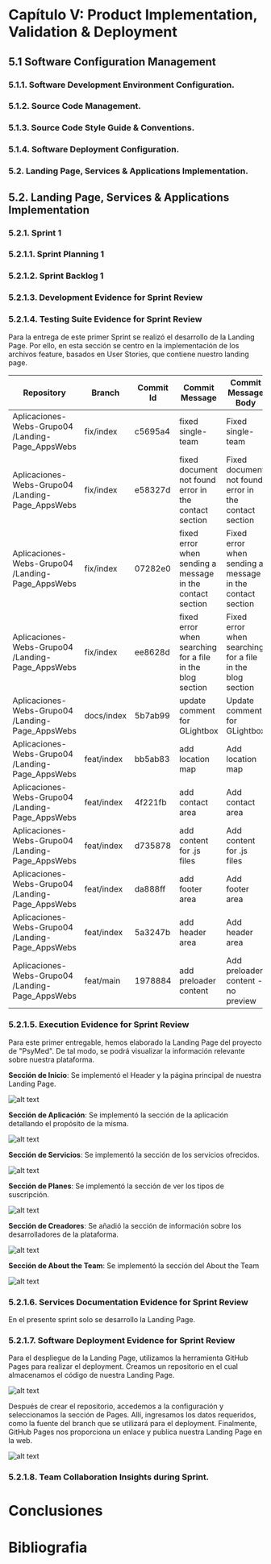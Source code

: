 # Capítulo V: Product Implementation, Validation & Deployment

## 5.1 Software Configuration Management

### 5.1.1. Software Development Environment Configuration.

### 5.1.2. Source Code Management.

### 5.1.3. Source Code Style Guide & Conventions.

### 5.1.4. Software Deployment Configuration.

### 5.2. Landing Page, Services & Applications Implementation.

## 5.2. Landing Page, Services & Applications Implementation

### 5.2.1. Sprint 1

### 5.2.1.1. Sprint Planning 1

### 5.2.1.2. Sprint Backlog 1

### 5.2.1.3. Development Evidence for Sprint Review

### 5.2.1.4. Testing Suite Evidence for Sprint Review

Para la entrega de este primer Sprint se realizó el desarrollo de la Landing Page. Por ello, en esta sección se centro en la implementación de los archivos feature, basados en User Stories, que contiene nuestro landing page.

| Repository                   | Branch               | Commit Id | Commit Message                                          | Commit Message Body                                          | Committed on (Date) |
|------------------------------|----------------------|-----------|----------------------------------------------------------|---------------------------------------------------------------|----------------------|
| Aplicaciones-Webs-Grupo04 /Landing-Page_AppsWebs   | fix/index            | c5695a4   | fixed single-team                                        | Fixed single-team                                             | 07/09/2024           |
| Aplicaciones-Webs-Grupo04 /Landing-Page_AppsWebs   | fix/index            | e58327d   | fixed document not found error in the contact section     | Fixed document not found error in the contact section          | 03/09/2024           |
| Aplicaciones-Webs-Grupo04 /Landing-Page_AppsWebs   | fix/index            | 07282e0   | fixed error when sending a message in the contact section | Fixed error when sending a message in the contact section      | 03/09/2024           |
| Aplicaciones-Webs-Grupo04 /Landing-Page_AppsWebs   | fix/index            | ee8628d   | fixed error when searching for a file in the blog section | Fixed error when searching for a file in the blog section      | 03/09/2024           |
| Aplicaciones-Webs-Grupo04 /Landing-Page_AppsWebs   | docs/index           | 5b7ab99   | update comment for GLightbox                              | Update comment for GLightbox                                   | 03/09/2024           |
| Aplicaciones-Webs-Grupo04 /Landing-Page_AppsWebs   | feat/index           | bb5ab83   | add location map                                          | Add location map                                               | 03/09/2024           |
| Aplicaciones-Webs-Grupo04 /Landing-Page_AppsWebs   | feat/index           | 4f221fb   | add contact area                                          | Add contact area                                               | 03/09/2024           |
| Aplicaciones-Webs-Grupo04 /Landing-Page_AppsWebs   | feat/index           | d735878   | add content for .js files                                 | Add content for .js files                                      | 03/09/2024           |
| Aplicaciones-Webs-Grupo04 /Landing-Page_AppsWebs   | feat/index           | da888ff   | add footer area                                           | Add footer area                                                | 01/09/2024           |
| Aplicaciones-Webs-Grupo04 /Landing-Page_AppsWebs   | feat/index           | 5a3247b   | add header area                                           | Add header area                                                | 01/09/2024           |
| Aplicaciones-Webs-Grupo04 /Landing-Page_AppsWebs   | feat/main            | 1978884   | add preloader content                                     | Add preloader content - no preview                             | 01/09/2024           |

### 5.2.1.5. Execution Evidence for Sprint Review

Para este primer entregable, hemos elaborado la Landing Page del proyecto de "PsyMed". De tal modo, se podrá visualizar la información relevante sobre nuestra plataforma.

**Sección de Inicio**: Se implementó el Header y la página principal de nuestra Landing Page.

![alt text](assets/chapter05/Landing1.png)

**Sección de Aplicación**: Se implementó la sección de la aplicación detallando el propósito de la misma.

![alt text](assets/chapter05/Landing2.png)

**Sección de Servicios**: Se implementó la sección de los servicios ofrecidos.

![alt text](assets/chapter05/Landing3.png)

**Sección de Planes**: Se implementó la sección de ver los tipos de suscripción.

![alt text](assets/chapter05/Landing5.png)

**Sección de Creadores**: Se añadió la sección de información sobre los desarrolladores de la plataforma.

![alt text](assets/chapter05/Landing6.png)

**Sección de About the Team**: Se implementó la sección del About the Team

![alt text](assets/chapter05/Landing7.png)

### 5.2.1.6. Services Documentation Evidence for Sprint Review

En el presente sprint solo se desarrollo la Landing Page.

### 5.2.1.7. Software Deployment Evidence for Sprint Review

Para el despliegue de la Landing Page, utilizamos la herramienta GitHub Pages para realizar el deployment. Creamos un repositorio en el cual almacenamos el código de nuestra Landing Page.

![alt text](<assets/chapter05/GitHub_Repositorio.png>)

Después de crear el repositorio, accedemos a la configuración y seleccionamos la sección de Pages. Allí, ingresamos los datos requeridos, como la fuente del branch que se utilizará para el deployment. Finalmente, GitHub Pages nos proporciona un enlace y publica nuestra Landing Page en la web.

![alt text](<assets/chapter05/GitHub_Pages.png>)

### 5.2.1.8. Team Collaboration Insights during Sprint.

# Conclusiones 

# Bibliografia
